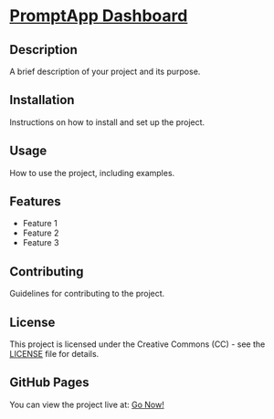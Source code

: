 # [PromptApp Dashboard](https://danhnam1315.github.io/)

## Description
A brief description of your project and its purpose.

## Installation
Instructions on how to install and set up the project.

## Usage
How to use the project, including examples.

## Features
- Feature 1
- Feature 2
- Feature 3

## Contributing
Guidelines for contributing to the project.

## License
This project is licensed under the Creative Commons (CC) - see the [LICENSE](LICENSE) file for details.

## GitHub Pages
You can view the project live at: [Go Now!](https://danhnam1315.github.io/)